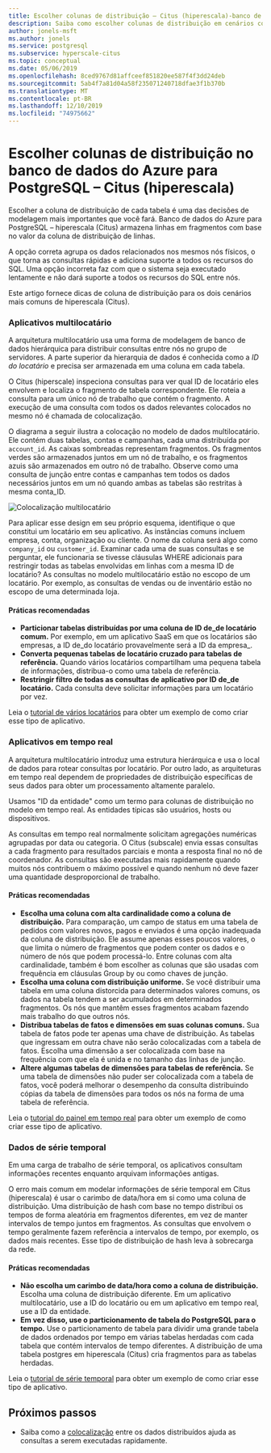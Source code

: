 ```yaml
---
title: Escolher colunas de distribuição – Citus (hiperescala)-banco de dados do Azure para PostgreSQL
description: Saiba como escolher colunas de distribuição em cenários comuns de hiperescala no banco de dados do Azure para PostgreSQL.
author: jonels-msft
ms.author: jonels
ms.service: postgresql
ms.subservice: hyperscale-citus
ms.topic: conceptual
ms.date: 05/06/2019
ms.openlocfilehash: 8ced9767d81affceef851820ee587f4f3dd24deb
ms.sourcegitcommit: 5ab4f7a81d04a58f235071240718dfae3f1b370b
ms.translationtype: MT
ms.contentlocale: pt-BR
ms.lasthandoff: 12/10/2019
ms.locfileid: "74975662"
---
```

# <a name="choose-distribution-columns-in-azure-database-for-postgresql--hyperscale-citus"></a>Escolher colunas de distribuição no banco de dados do Azure para PostgreSQL – Citus (hiperescala)

Escolher a coluna de distribuição de cada tabela é uma das decisões de modelagem mais importantes que você fará. Banco de dados do Azure para PostgreSQL – hiperescala (Citus) armazena linhas em fragmentos com base no valor da coluna de distribuição de linhas.

A opção correta agrupa os dados relacionados nos mesmos nós físicos, o que torna as consultas rápidas e adiciona suporte a todos os recursos do SQL. Uma opção incorreta faz com que o sistema seja executado lentamente e não dará suporte a todos os recursos do SQL entre nós.

Este artigo fornece dicas de coluna de distribuição para os dois cenários mais comuns de hiperescala (Citus).

### <a name="multi-tenant-apps"></a>Aplicativos multilocatário

A arquitetura multilocatário usa uma forma de modelagem de banco de dados hierárquica para distribuir consultas entre nós no grupo de servidores. A parte superior da hierarquia de dados é conhecida como a *ID do locatário* e precisa ser armazenada em uma coluna em cada tabela.

O Citus (hiperscale) inspeciona consultas para ver qual ID de locatário eles envolvem e localiza o fragmento de tabela correspondente. Ele roteia a consulta para um único nó de trabalho que contém o fragmento. A execução de uma consulta com todos os dados relevantes colocados no mesmo nó é chamada de colocalização.

O diagrama a seguir ilustra a colocação no modelo de dados multilocatário. Ele contém duas tabelas, contas e campanhas, cada uma distribuída por `account_id`. As caixas sombreadas representam fragmentos. Os fragmentos verdes são armazenados juntos em um nó de trabalho, e os fragmentos azuis são armazenados em outro nó de trabalho. Observe como uma consulta de junção entre contas e campanhas tem todos os dados necessários juntos em um nó quando ambas as tabelas são restritas à mesma conta\_ID.

![Colocalização multilocatário](media/concepts-hyperscale-choosing-distribution-column/multi-tenant-colocation.png)

Para aplicar esse design em seu próprio esquema, identifique o que constitui um locatário em seu aplicativo. As instâncias comuns incluem empresa, conta, organização ou cliente. O nome da coluna será algo como `company_id` ou `customer_id`. Examinar cada uma de suas consultas e se perguntar, ele funcionaria se tivesse cláusulas WHERE adicionais para restringir todas as tabelas envolvidas em linhas com a mesma ID de locatário?
As consultas no modelo multilocatário estão no escopo de um locatário. Por exemplo, as consultas de vendas ou de inventário estão no escopo de uma determinada loja.

#### <a name="best-practices"></a>Práticas recomendadas

-   **Particionar tabelas distribuídas por uma coluna de ID de\_de locatário comum.** Por exemplo, em um aplicativo SaaS em que os locatários são empresas, a ID de\_do locatário provavelmente será a ID da empresa\_.
-   **Converta pequenas tabelas de locatário cruzado para tabelas de referência.** Quando vários locatários compartilham uma pequena tabela de informações, distribua-o como uma tabela de referência.
-   **Restringir filtro de todas as consultas de aplicativo por ID de\_de locatário.** Cada consulta deve solicitar informações para um locatário por vez.

Leia o [tutorial de vários locatários](./tutorial-design-database-hyperscale-multi-tenant.md) para obter um exemplo de como criar esse tipo de aplicativo.

### <a name="real-time-apps"></a>Aplicativos em tempo real

A arquitetura multilocatário introduz uma estrutura hierárquica e usa o local de dados para rotear consultas por locatário. Por outro lado, as arquiteturas em tempo real dependem de propriedades de distribuição específicas de seus dados para obter um processamento altamente paralelo.

Usamos "ID da entidade" como um termo para colunas de distribuição no modelo em tempo real. As entidades típicas são usuários, hosts ou dispositivos.

As consultas em tempo real normalmente solicitam agregações numéricas agrupadas por data ou categoria. O Citus (subscale) envia essas consultas a cada fragmento para resultados parciais e monta a resposta final no nó de coordenador. As consultas são executadas mais rapidamente quando muitos nós contribuem o máximo possível e quando nenhum nó deve fazer uma quantidade desproporcional de trabalho.

#### <a name="best-practices"></a>Práticas recomendadas

-   **Escolha uma coluna com alta cardinalidade como a coluna de distribuição.** Para comparação, um campo de status em uma tabela de pedidos com valores novos, pagos e enviados é uma opção inadequada da coluna de distribuição. Ele assume apenas esses poucos valores, o que limita o número de fragmentos que podem conter os dados e o número de nós que podem processá-lo. Entre colunas com alta cardinalidade, também é bom escolher as colunas que são usadas com frequência em cláusulas Group by ou como chaves de junção.
-   **Escolha uma coluna com distribuição uniforme.** Se você distribuir uma tabela em uma coluna distorcida para determinados valores comuns, os dados na tabela tendem a ser acumulados em determinados fragmentos. Os nós que mantêm esses fragmentos acabam fazendo mais trabalho do que outros nós.
-   **Distribua tabelas de fatos e dimensões em suas colunas comuns.**
    Sua tabela de fatos pode ter apenas uma chave de distribuição. As tabelas que ingressam em outra chave não serão colocalizadas com a tabela de fatos. Escolha uma dimensão a ser colocalizada com base na frequência com que ela é unida e no tamanho das linhas de junção.
-   **Altere algumas tabelas de dimensões para tabelas de referência.** Se uma tabela de dimensões não puder ser colocalizada com a tabela de fatos, você poderá melhorar o desempenho da consulta distribuindo cópias da tabela de dimensões para todos os nós na forma de uma tabela de referência.

Leia o [tutorial do painel em tempo real](./tutorial-design-database-hyperscale-realtime.md) para obter um exemplo de como criar esse tipo de aplicativo.

### <a name="time-series-data"></a>Dados de série temporal

Em uma carga de trabalho de série temporal, os aplicativos consultam informações recentes enquanto arquivam informações antigas.

O erro mais comum em modelar informações de série temporal em Citus (hiperescala) é usar o carimbo de data/hora em si como uma coluna de distribuição. Uma distribuição de hash com base no tempo distribui os tempos de forma aleatória em fragmentos diferentes, em vez de manter intervalos de tempo juntos em fragmentos. As consultas que envolvem o tempo geralmente fazem referência a intervalos de tempo, por exemplo, os dados mais recentes. Esse tipo de distribuição de hash leva à sobrecarga da rede.

#### <a name="best-practices"></a>Práticas recomendadas

-   **Não escolha um carimbo de data/hora como a coluna de distribuição.** Escolha uma coluna de distribuição diferente. Em um aplicativo multilocatário, use a ID do locatário ou em um aplicativo em tempo real, use a ID da entidade.
-   **Em vez disso, use o particionamento de tabela do PostgreSQL para o tempo.** Use o particionamento de tabela para dividir uma grande tabela de dados ordenados por tempo em várias tabelas herdadas com cada tabela que contém intervalos de tempo diferentes. A distribuição de uma tabela postgres em hiperescala (Citus) cria fragmentos para as tabelas herdadas.

Leia o [tutorial de série temporal](https://aka.ms/hyperscale-tutorial-timeseries) para obter um exemplo de como criar esse tipo de aplicativo.

## <a name="next-steps"></a>Próximos passos
- Saiba como a [colocalização](concepts-hyperscale-colocation.md) entre os dados distribuídos ajuda as consultas a serem executadas rapidamente.
